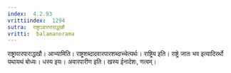 ```yaml
---
index:  4.2.93
vrittiindex:  1294
sutra:  राष्ट्राऽवारपाराद्ध्खौ
vritti:  balamanorama 
---
```


राष्ट्रावारपाराद्धखौ। आभ्यामिति। राष्ट्रशब्दादवारपारशब्दाच्चेत्यर्थः। राष्ट्रिय इति। राष्ट्रे जातः भव इत्यादिरर्थो यथायथं बोध्यः। धस्य इयः। अवारपारीण इति। खस्य ईनादेशः, णत्वम्।

